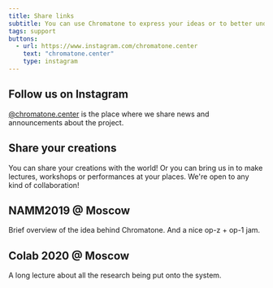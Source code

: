 ```yaml
---
title: Share links
subtitle: You can use Chromatone to express your ideas or to better understand others. Sharing your media products may help people find the colorful language too.
tags: support
buttons:
  - url: https://www.instagram.com/chromatone.center
    text: "chromatone.center"
    type: instagram
---
```


## Follow us on Instagram

[@chromatone.center](https://instagram.com/chromatone.center) is the place where we share news and announcements about the project.

## Share your creations

You can share your creations with the world! Or you can bring us in to make lectures, workshops or performances at your places. We're open to any kind of collaboration!

## NAMM2019 @ Moscow

Brief overview of the idea behind Chromatone. And a nice op-z + op-1 jam.

<youtube-embed video="3_815sW-ZKY" />

## Colab 2020 @ Moscow

A long lecture about all the research being put onto the system.

<youtube-embed video="wChhiBwOkY8" />
